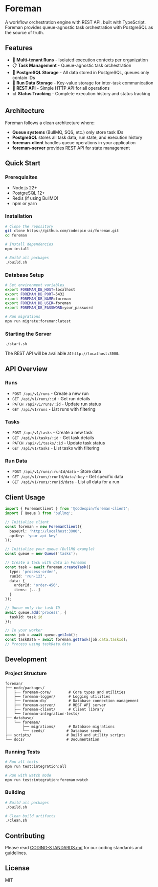 # Foreman

A workflow orchestration engine with REST API, built with TypeScript. Foreman provides queue-agnostic task orchestration with PostgreSQL as the source of truth.

## Features

- 🏢 **Multi-tenant Runs** - Isolated execution contexts per organization
- 📋 **Task Management** - Queue-agnostic task orchestration
- 💾 **PostgreSQL Storage** - All data stored in PostgreSQL, queues only contain IDs
- 🔄 **Run Data Storage** - Key-value storage for inter-task communication
- 🚀 **REST API** - Simple HTTP API for all operations
- 📊 **Status Tracking** - Complete execution history and status tracking

## Architecture

Foreman follows a clean architecture where:
- **Queue systems** (BullMQ, SQS, etc.) only store task IDs
- **PostgreSQL** stores all task data, run state, and execution history
- **foreman-client** handles queue operations in your application
- **foreman-server** provides REST API for state management

## Quick Start

### Prerequisites

- Node.js 22+
- PostgreSQL 12+
- Redis (if using BullMQ)
- npm or yarn

### Installation

```bash
# Clone the repository
git clone https://github.com/codespin-ai/foreman.git
cd foreman

# Install dependencies
npm install

# Build all packages
./build.sh
```

### Database Setup

```bash
# Set environment variables
export FOREMAN_DB_HOST=localhost
export FOREMAN_DB_PORT=5432
export FOREMAN_DB_NAME=foreman
export FOREMAN_DB_USER=foreman
export FOREMAN_DB_PASSWORD=your_password

# Run migrations
npm run migrate:foreman:latest
```

### Starting the Server

```bash
./start.sh
```

The REST API will be available at `http://localhost:3000`.

## API Overview

### Runs

- `POST /api/v1/runs` - Create a new run
- `GET /api/v1/runs/:id` - Get run details
- `PATCH /api/v1/runs/:id` - Update run status
- `GET /api/v1/runs` - List runs with filtering

### Tasks

- `POST /api/v1/tasks` - Create a new task
- `GET /api/v1/tasks/:id` - Get task details
- `PATCH /api/v1/tasks/:id` - Update task status
- `GET /api/v1/tasks` - List tasks with filtering

### Run Data

- `POST /api/v1/runs/:runId/data` - Store data
- `GET /api/v1/runs/:runId/data/:key` - Get specific data
- `GET /api/v1/runs/:runId/data` - List all data for a run

## Client Usage

```typescript
import { ForemanClient } from '@codespin/foreman-client';
import { Queue } from 'bullmq';

// Initialize client
const foreman = new ForemanClient({
  baseUrl: 'http://localhost:3000',
  apiKey: 'your-api-key'
});

// Initialize your queue (BullMQ example)
const queue = new Queue('tasks');

// Create a task with data in Foreman
const task = await foreman.createTask({
  type: 'process-order',
  runId: 'run-123',
  data: {
    orderId: 'order-456',
    items: [...]
  }
});

// Queue only the task ID
await queue.add('process', { 
  taskId: task.id 
});

// In your worker
const job = await queue.getJob();
const taskData = await foreman.getTask(job.data.taskId);
// Process using taskData.data
```

## Development

### Project Structure

```
foreman/
├── node/packages/
│   ├── foreman-core/        # Core types and utilities
│   ├── foreman-logger/      # Logging utilities
│   ├── foreman-db/          # Database connection management
│   ├── foreman-server/      # REST API server
│   ├── foreman-client/      # Client library
│   └── foreman-integration-tests/
├── database/
│   └── foreman/
│       ├── migrations/      # Database migrations
│       └── seeds/          # Database seeds
├── scripts/                # Build and utility scripts
└── docs/                   # Documentation
```

### Running Tests

```bash
# Run all tests
npm run test:integration:all

# Run with watch mode
npm run test:integration:foreman:watch
```

### Building

```bash
# Build all packages
./build.sh

# Clean build artifacts
./clean.sh
```

## Contributing

Please read [CODING-STANDARDS.md](CODING-STANDARDS.md) for our coding standards and guidelines.

## License

MIT
